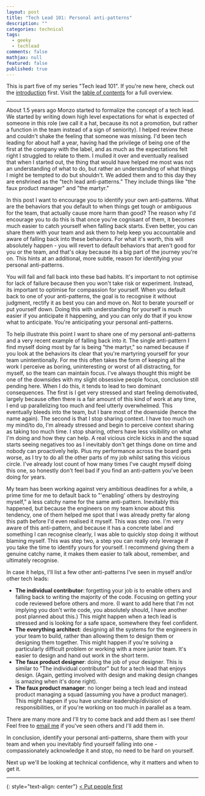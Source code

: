 ```yaml
---
layout: post
title: "Tech Lead 101: Personal anti-patterns"
description: ""
categories: technical
tags:
  - geeky
  - techlead
comments: false
mathjax: null
featured: false
published: true
---
```


This is part five of my series "Tech lead 101". If you're new here, check out the [introduction]({{site.url}}/technical/tech-lead-101-intro) first. Visit the [table of contents]({{site.url}}/technical/tech-lead-101) for a full overview.

----

About 1.5 years ago Monzo started to formalize the concept of a tech lead. We started by writing down high level expectations for what is expected of someone in this role (we call it a hat, because its not a promotion, but rather a function in the team instead of a sign of seniority). I helped review these and couldn't shake the feeling that someone was missing. I'd been tech leading for about half a year, having had the privilege of being one of the first at the company with the label, and as much as the expectations felt right I struggled to relate to them. I mulled it over and eventually realised that when I started out, the thing that would have helped me most was not an understanding of what to do, but rather an understanding of what things I might be tempted to do but shouldn't. We added them and to this day they are enshrined as the "tech lead anti-patterns." They include things like "the faux product manager" and "the martyr."

In this post I want to encourage you to identify your own anti-patterns. What are the behaviors that you default to when things get tough or ambiguous for the team, that actually cause more harm than good? The reason why I'd encourage you to do this is that once you're cognisant of them, it becomes much easier to catch yourself when falling back starts. Even better, you can share them with your team and ask them to help keep you accountable and aware of falling back into these behaviors. For what it's worth, this will absolutely happen - you will revert to default behaviors that aren't good for you or the team, and that's okay because its a big part of the journey you're on. This hints at an additional, more subtle, reason for identifying your personal anti-patterns.

You will fail and fall back into these bad habits. It's important to not optimise for lack of failure because then you won't take risk or experiment. Instead, its important to optimise for compassion for yourself. When you default back to one of your anti-patterns, the goal is to recognise it without judgment, rectify it as best you can and move on. Not to berate yourself or put yourself down. Doing this with understanding for yourself is much easier if you anticipate it happening, and you can only do that if you know what to anticipate. You're anticipating your personal anti-patterns.

To help illustrate this point I want to share one of my personal anti-patterns and a very recent example of falling back into it. The single anti-pattern I find myself doing most by far is being "the martyr," so named because if you look at the behaviors its clear that you're martyring yourself for your team unintentionally. For me this often takes the form of keeping all the work I perceive as boring, uninteresting or worst of all distracting, for myself, so the team can maintain focus. I've always thought this might be one of the downsides with my slight obsessive people focus, conclusion still pending here. When I do this, it tends to lead to two dominant consequences. The first is I get very stressed and start feeling demotivated, largely because often there is a fair amount of this kind of work at any time, I end up parallelizing too much and feel utterly overwhelmed. This eventually bleeds into the team, but I bare most of the downside (hence the name again). The second is that I stop sharing context. I have too much on my mind/to do, I'm already stressed and begin to perceive context sharing as taking too much time. I stop sharing, others have less visibility on what I'm doing and how they can help. A real vicious circle kicks in and the squad starts seeing negatives too as I inevitably don't get things done on time and nobody can proactively help. Plus my performance across the board gets worse, as I try to do all the other parts of my job whilst sating this vicious circle. I've already lost count of how many times I've caught myself doing this one, so honestly don't feel bad if you find an anti-pattern you've been doing for years.

 My team has been working against very ambitious deadlines for a while, a prime time for me to default back to "'enabling' others by destroying myself," a less catchy name for the same anti-pattern. Inevitably this happened, but because the engineers on my team know about this tendency, one of them helped me spot that I was already pretty far along this path before I'd even realised it myself. This was step one. I'm very aware of this anti-pattern, and because it has a concrete label and something I can recognise clearly, I was able to quickly stop doing it without blaming myself. This was step two, a step you can really only leverage if you take the time to identify yours for yourself. I recommend giving them a genuine catchy name, it makes them easier to talk about, remember, and ultimately recognise.

In case it helps, I'll list a few other anti-patterns I've seen in myself and/or other tech leads:

- **The individual contributor**: forgetting your job is to enable others and falling back to writing the majority of the code. Focusing on getting your code reviewed before others and more. (I want to add here that I'm not implying you don't write code, you absolutely should, I have another post planned about this.) This might happen when a tech lead is stressed and is looking for a safe space, somewhere they feel confident.
- **The everything architect**: designing all the systems for the engineers in your team to build, rather than allowing them to design them or designing them together. This might happen if you're solving a particularly difficult problem or working with a more junior team. It's easier to design and hand out work in the short term.
- **The faux product designer**: doing the job of your designer. This is similar to "The individual contributor" but for a tech lead that enjoys design. (Again, getting involved with design and making design changes is amazing when it's done right).
- **The faux product manager**: no longer being a tech lead and instead product managing a squad (assuming you have a product manager). This might happen if you have unclear leadership/division of responsibilities, or if you're working on too much in parallel as a team.

There are many more and I'll try to come back and add them as I see them! Feel free to [email me]({{site.url}}/about) if you've seen others and I'll add them in.

In conclusion, identify your personal anti-patterns, share them with your team and when you inevitably find yourself falling into one - compassionately acknowledge it and stop, no need to be hard on yourself.

Next up we'll be looking at technical confidence, why it matters and when to get it.

----

{: style="text-align: center"}
[< Put people first]({{site.url}}/technical/tech-lead-101-put-people-first)
